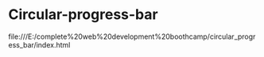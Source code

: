 # Circular-progress-bar
file:///E:/complete%20web%20development%20boothcamp/circular_progress_bar/index.html
 
